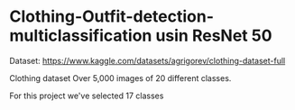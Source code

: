 # Clothing-Outfit-detection- multiclassification usin ResNet 50

Dataset: https://www.kaggle.com/datasets/agrigorev/clothing-dataset-full

Clothing dataset
Over 5,000 images of 20 different classes.

For this project we've selected 17 classes
